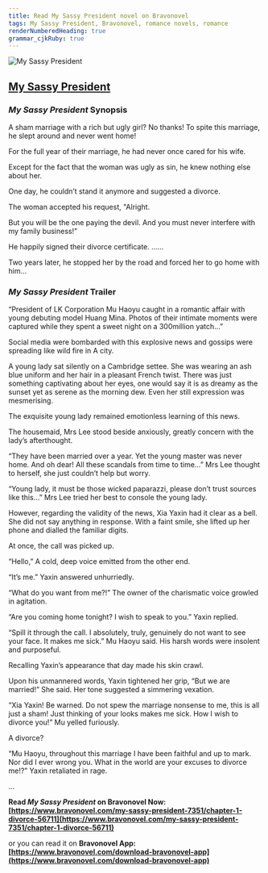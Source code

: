 ```yaml
---
title: Read My Sassy President novel on Bravonovel
tags: My Sassy President, Bravonovel, romance novels, romance
renderNumberedHeading: true
grammar_cjkRuby: true
---
```



![My Sassy President](https://qcdn.zhangzhongyun.com/novels/15894359063923.jpg)

## [My Sassy President](https://www.bravonovel.com/my-sassy-president-7351)

### *My Sassy President* Synopsis

A sham marriage with a rich but ugly girl? No thanks! To spite this marriage, he slept around and never went home!

For the full year of their marriage, he had never once cared for his wife.

Except for the fact that the woman was ugly as sin, he knew nothing else about her.

One day, he couldn’t stand it anymore and suggested a divorce.

The woman accepted his request, "Alright.

But you will be the one paying the devil. And you must never interfere with my family business!"

He happily signed their divorce certificate. ……

Two years later, he stopped her by the road and forced her to go home with him…

### *My Sassy President* Trailer

“President of LK Corporation Mu Haoyu caught in a romantic affair with young debuting model Huang Mina. Photos of their intimate moments were captured while they spent a sweet night on a 300million yatch…”

Social media were bombarded with this explosive news and gossips were spreading like wild fire in A city.

A young lady sat silently on a Cambridge settee. She was wearing an ash blue uniform and her hair in a pleasant French twist. There was just something captivating about her eyes, one would say it is as dreamy as the sunset yet as serene as the morning dew. Even her still expression was mesmerising.

The exquisite young lady remained emotionless learning of this news.

The housemaid, Mrs Lee stood beside anxiously, greatly concern with the lady’s afterthought.

“They have been married over a year. Yet the young master was never home. And oh dear! All these scandals from time to time…” Mrs Lee thought to herself, she just couldn’t help but worry.

“Young lady, it must be those wicked paparazzi, please don’t trust sources like this…” Mrs Lee tried her best to console the young lady.

However, regarding the validity of the news, Xia Yaxin had it clear as a bell. She did not say anything in response. With a faint smile, she lifted up her phone and dialled the familiar digits.

At once, the call was picked up.

“Hello,” A cold, deep voice emitted from the other end.

“It’s me.” Yaxin answered unhurriedly.

“What do you want from me?!” The owner of the charismatic voice growled in agitation.

“Are you coming home tonight? I wish to speak to you.” Yaxin replied.

“Spill it through the call. I absolutely, truly, genuinely do not want to see your face. It makes me sick.” Mu Haoyu said. His harsh words were insolent and purposeful.

Recalling Yaxin’s appearance that day made his skin crawl.

Upon his unmannered words, Yaxin tightened her grip, “But we are married!” She said. Her tone suggested a simmering vexation.

“Xia Yaxin! Be warned. Do not spew the marriage nonsense to me, this is all just a sham! Just thinking of your looks makes me sick. How I wish to divorce you!” Mu yelled furiously.

A divorce?

“Mu Haoyu, throughout this marriage I have been faithful and up to mark. Nor did I ever wrong you. What in the world are your excuses to divorce me!?” Yaxin retaliated in rage.

…

**Read *My Sassy President* on Bravonovel Now: [https://www.bravonovel.com/my-sassy-president-7351/chapter-1-divorce-56711](https://www.bravonovel.com/my-sassy-president-7351/chapter-1-divorce-56711)**

or you can read it on **Bravonovel App: [https://www.bravonovel.com/download-bravonovel-app](https://www.bravonovel.com/download-bravonovel-app)**